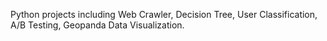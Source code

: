 Python projects including Web Crawler, Decision Tree, User Classification, A/B Testing, Geopanda Data Visualization.
